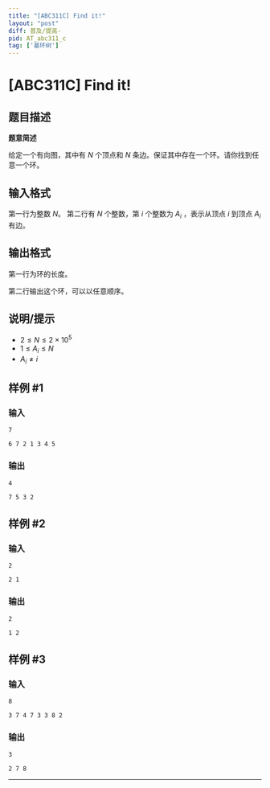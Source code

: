 ```yaml
---
title: "[ABC311C] Find it!"
layout: "post"
diff: 普及/提高-
pid: AT_abc311_c
tag: ['基环树']
---
```


# [ABC311C] Find it!

## 题目描述

**题意简述**

给定一个有向图，其中有 $N$ 个顶点和 $N$ 条边。保证其中存在一个环。请你找到任意一个环。

## 输入格式

第一行为整数 $N$。
第二行有 $N$ 个整数，第 $i$ 个整数为 $A_i$ ，表示从顶点 $i$ 到顶点 $A_i$ 有边。

## 输出格式

第一行为环的长度。

第二行输出这个环，可以以任意顺序。

## 说明/提示

- $2 \le N \le 2 \times 10^5$
- $1 \le A_i \le N$
- $A_i \ne i$

## 样例 #1

### 输入

```
7

6 7 2 1 3 4 5
```

### 输出

```
4

7 5 3 2
```

## 样例 #2

### 输入

```
2

2 1
```

### 输出

```
2

1 2
```

## 样例 #3

### 输入

```
8

3 7 4 7 3 3 8 2
```

### 输出

```
3

2 7 8
```



---

